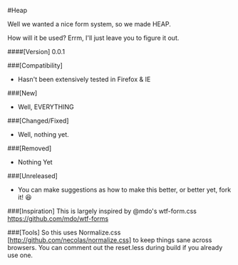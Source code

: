 #Heap

Well we wanted a nice form system, so we made HEAP.

How will it be used?
Errm, I'll just leave you to figure it out.


####[Version]
0.0.1

###[Compatibility]
- Hasn't been extensively tested in Firefox & IE

###[New]
- Well, EVERYTHING


###[Changed/Fixed]
- Well, nothing yet. 

###[Removed]
- Nothing Yet

###[Unreleased]
- You can make suggestions as how to make this better, or better yet, fork it! 😆

###[Inspiration]
This is largely inspired by @mdo's wtf-form.css https://github.com/mdo/wtf-forms


###[Tools]
So this uses Normalize.css [http://github.com/necolas/normalize.css] to keep things sane across browsers. You can comment out the reset.less during build if you already use one.

